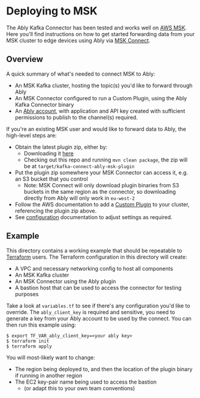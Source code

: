 # Deploying to MSK

The Ably Kafka Connector has been tested and works well on [AWS MSK](https://aws.amazon.com/msk/).
Here you'll find instructions on how to get started forwarding data from your MSK cluster to edge
devices using Ably via [MSK Connect](https://aws.amazon.com/msk/features/msk-connect/).

## Overview

A quick summary of what's needed to connect MSK to Ably:

* An MSK Kafka cluster, hosting the topic(s) you'd like to forward through Ably
* An MSK Connector configured to run a Custom Plugin, using the Ably Kafka Connector binary
* An [Ably account](https://ably.com/sign-up), with application and API key created with sufficient
  permissions to publish to the channel(s) required.

If you're an existing MSK user and would like to forward data to Ably, the high-level steps are:

* Obtain the latest plugin zip, either by:
  * Downloading it [here](https://sdk.ably.com/builds/ably/kafka-connect-ably/tag/v3.0.0/kafka-connect-ably-msk-plugin/kafka-connect-ably-3.0.0-bin.zip)
  * Checking out this repo and running `mvn clean package`, the zip will be at `target/kafka-connect-ably-msk-plugin`
* Put the plugin zip somewhere your MSK Connector can access it, e.g. an S3 bucket that you control
  * Note: MSK Connect will only download plugin binaries from S3 buckets in the same region as the connector, so
    downloading directly from Ably will only work in `eu-west-2`
* Follow the AWS documentation to add a [Custom Plugin](https://docs.aws.amazon.com/msk/latest/developerguide/msk-connect-plugins.html) 
  to your cluster, referencing the plugin zip above.
* See [configuration](https://github.com/ably/kafka-connect-ably/#configuration-properties) documentation
  to adjust settings as required.


## Example

This directory contains a working example that should be repeatable to [Terraform](https://www.terraform.io/) users.
The Terraform configuration in this directory will create:

* A VPC and necessary networking config to host all components
* An MSK Kafka cluster
* An MSK Connector using the Ably plugin
* A bastion host that can be used to access the connector for testing purposes

Take a look at `variables.tf` to see if there's any configuration you'd like to override. The `ably_client_key` 
is required and sensitive, you need to generate a key from your Ably account to be used by the connect. You can
then run this example using:

```
$ export TF_VAR_ably_client_key=<your ably key>
$ terraform init
$ terraform apply
```

You will most-likely want to change:

* The region being deployed to, and then the location of the plugin binary if running in another region
* The EC2 key-pair name being used to access the bastion
  * (or adapt this to your own team conventions)
